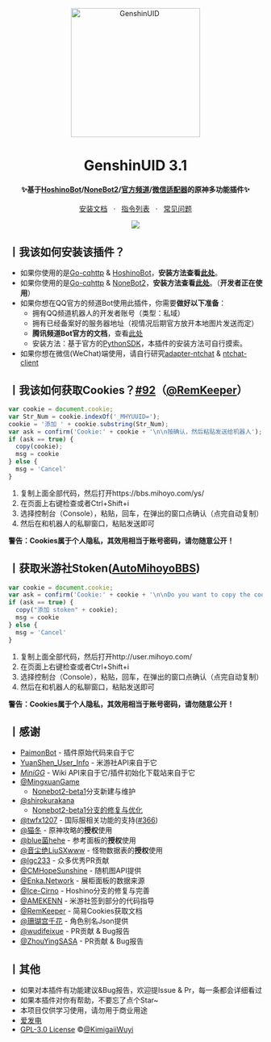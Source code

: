 <p align="center">
  <a href="https://github.com/KimigaiiWuyi/GenshinUID/"><img src="https://s2.loli.net/2022/01/31/kwCIl3cF1Z2GxnR.png" width="256" height="256" alt="GenshinUID"></a>
</p>
<h1 align = "center">GenshinUID 3.1</h1>
<h4 align = "center">✨基于<a href="https://github.com/Ice-Cirno/HoshinoBot" target="_blank">HoshinoBot</a>/<a href="https://github.com/nonebot/nonebot2" target="_blank">NoneBot2</a>/<a href="https://bot.q.qq.com/wiki/#" target="_blank">官方频道</a>/<a href="https://github.com/JustUndertaker/adapter-ntchat" target="_blank">微信适配器</a>的原神多功能插件✨</h4>
<div align = "center">
        <a href="https://github.com/KimigaiiWuyi/GenshinUID/wiki" target="_blank">安装文档</a> &nbsp; · &nbsp;
        <a href="https://github.com/KimigaiiWuyi/GenshinUID/wiki/File5-%E3%80%8C%E6%8C%87%E4%BB%A4%E5%88%97%E8%A1%A8%E3%80%8D" target="_blank">指令列表</a> &nbsp; · &nbsp;
        <a href="https://github.com/KimigaiiWuyi/GenshinUID/issues/226">常见问题</a>
</div>
<p align="center">
  <a><img src="https://s2.loli.net/2022/09/09/ZR4LTdNhpUmJHil.jpg"></a>
</p>



## 丨我该如何安装该插件？

+ 如果你使用的是[Go-cqhttp](https://github.com/Mrs4s/go-cqhttp) & [HoshinoBot](https://github.com/Ice-Cirno/HoshinoBot)，**安装方法查看[此处](https://github.com/KimigaiiWuyi/GenshinUID/wiki/File1%E3%80%8CHoshinoBot%E7%9A%84%E5%AE%89%E8%A3%85%E3%80%8D)**。
+ 如果你使用的是[Go-cqhttp](https://github.com/Mrs4s/go-cqhttp) & [NoneBot2](https://github.com/nonebot/nonebot2)，**安装方法查看[此处](https://github.com/KimigaiiWuyi/GenshinUID/wiki/File2%E3%80%8CNonebot2%E7%9A%84%E5%AE%89%E8%A3%85%E3%80%8D)**。（**开发者正在使用**）
+ 如果你想在QQ官方的频道Bot使用此插件，你需要**做好以下准备**：
    - 拥有QQ频道机器人的开发者账号（类型：私域）
    - 拥有已经备案好的服务器地址（视情况后期官方放开本地图片发送而定）
    - **腾讯频道Bot官方的文档**，查看[此处](https://bot.q.qq.com/wiki/#)
    - 安装方法：基于官方的[PythonSDK](https://github.com/tencent-connect/botpy)，本插件的安装方法可自行摸索。
+ 如果你想在微信(WeChat)端使用，请自行研究[adapter-ntchat](https://github.com/JustUndertaker/adapter-ntchat) & [ntchat-client](https://github.com/JustUndertaker/ntchat-client)

## 丨我该如何获取Cookies？[#92](https://github.com/KimigaiiWuyi/GenshinUID/issues/92)（[@RemKeeper](https://github.com/RemKeeper)）

```js
var cookie = document.cookie;
var Str_Num = cookie.indexOf('_MHYUUID=');
cookie = '添加 ' + cookie.substring(Str_Num);
var ask = confirm('Cookie:' + cookie + '\n\n按确认，然后粘贴发送给机器人');
if (ask == true) {
  copy(cookie);
  msg = cookie
} else {
  msg = 'Cancel'
}
```

1. 复制上面全部代码，然后打开https://bbs.mihoyo.com/ys/
2. 在页面上右键检查或者Ctrl+Shift+i
3. 选择控制台（Console），粘贴，回车，在弹出的窗口点确认（点完自动复制）
4. 然后在和机器人的私聊窗口，粘贴发送即可

**警告：Cookies属于个人隐私，其效用相当于账号密码，请勿随意公开！**

## 丨获取米游社Stoken([AutoMihoyoBBS](https://github.com/Womsxd/AutoMihoyoBBS#%E8%8E%B7%E5%8F%96%E7%B1%B3%E6%B8%B8%E7%A4%BECookie))

```js
var cookie = document.cookie;
var ask = confirm('Cookie:' + cookie + '\n\nDo you want to copy the cookie to the clipboard?');
if (ask == true) {
  copy("添加 stoken" + cookie);
  msg = cookie
} else {
  msg = 'Cancel'
}
```

1. 复制上面全部代码，然后打开http://user.mihoyo.com/
2. 在页面上右键检查或者Ctrl+Shift+i
3. 选择控制台（Console），粘贴，回车，在弹出的窗口点确认（点完自动复制）
4. 然后在和机器人的私聊窗口，粘贴发送即可

**警告：Cookies属于个人隐私，其效用相当于账号密码，请勿随意公开！**

## 丨感谢

- [PaimonBot](https://github.com/XiaoMiku01/PaimonBot) - 插件原始代码来自于它
- [YuanShen_User_Info](https://github.com/Womsxd/YuanShen_User_Info) - 米游社API来自于它
- *[MiniGG](https://www.minigg.cn/)* - Wiki API来自于它/插件初始化下载站来自于它
- [@MingxuanGame](https://github.com/MingxuanGame)
  - [Nonebot2-beta1](https://github.com/KimigaiiWuyi/GenshinUID/tree/nonebot2-beta1)分支新建与维护
- [@shirokurakana](https://github.com/shirokurakana)
  - [Nonebot2-beta1分支的修复与优化](https://github.com/KimigaiiWuyi/GenshinUID/pull/118)
- [@twfx1207](https://github.com/twfx1207) - 国际服相关功能的支持([#366](https://github.com/KimigaiiWuyi/GenshinUID/pull/366))
- [@猫冬](https://bbs.mihoyo.com/ys/accountCenter/postList?id=74019947) - 原神攻略的**授权**使用
- [@blue菌hehe](https://bbs.mihoyo.com/ys/accountCenter/postList?id=160367110) - 参考面板的**授权**使用
- [@音尘绝LiuSXwww](https://bbs.mihoyo.com/ys/accountCenter/postList?id=271681956) - 怪物数据表的**授权**使用
- [@lgc233](https://github.com/lgc2333) - 众多优秀PR贡献
- [@CMHopeSunshine](https://github.com/CMHopeSunshine) - 随机图API提供
- [@Enka.Network](https://enka.shinshin.moe/) - 展柜面板的数据来源
- [@Ice-Cirno](https://github.com/Ice-Cirno) - Hoshino分支的修复与完善
- [@AMEKENN](https://github.com/AMEKENN) - 米游社签到部分的代码指导
- [@RemKeeper](https://github.com/RemKeeper) - 简易Cookies获取文档
- [@珊瑚宫千花](https://space.bilibili.com/398528056) - 角色别名Json提供
- [@wudifeixue](https://github.com/wudifeixue) - PR贡献 & Bug报告
- [@ZhouYingSASA](https://github.com/ZhouYingSASA) - PR贡献 & Bug报告

## 丨其他

+ 如果对本插件有功能建议&Bug报告，欢迎提Issue & Pr，每一条都会详细看过
+ 如果本插件对你有帮助，不要忘了点个Star~
+ 本项目仅供学习使用，请勿用于商业用途
+ [爱发电](https://afdian.net/@KimigaiiWuyi)
+ [GPL-3.0 License](https://github.com/KimigaiiWuyi/GenshinUID/blob/main/LICENSE) ©[@KimigaiiWuyi](https://github.com/KimigaiiWuyi)
